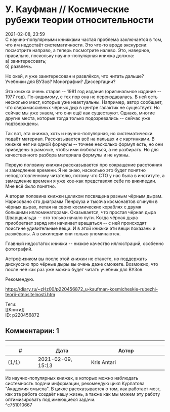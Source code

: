 У. Кауфман // Космические рубежи теории относительности
=======================================================

  
2021-02-08, 23:59  
 С научно-популярными книжками частая проблема заключается в том, что им недостаёт систематичности. Это что-то вроде экскурсии: посмотрите направо, а теперь посмотрите налево. Это, наверное, правильно, поскольку научно-популярная книжка должна:   
 а) заинтересовать;   
 б) развлечь.   
   
 Но окей, я уже заинтересован и развлёкся, что читать дальше? Учебники для ВУЗов? Монографии? Диссертации?   
   
 Эта книжка очень старая -- 1981 год издания (оригинальное издание -- 1977 год). По-видимому, с тех пор она не переиздавалась. В ней есть несколько мест, которые уже неактуальны. Например, автор сообщает, что сверхмассивных чёрных дыр в центре галактик не существует. Но сейчас мы уже знаем, что они ещё как существуют. Однако, многие другие места, которые тогда только подозревались -- сейчас уже подтверждены.   
   
 Так вот, эта книжка, хоть и научно-популярная, но систематически подаёт материал. Рассказывается всё на пальцах и с картинками. В книжке нет ни одной формулы -- точнее несколько формул есть, но они приведены в рамочке, чтобы ими любоваться, а не разбирать. Но для качественного разбора материала формулы и не нужны.   
   
 Первую половину книжки рассказывается про сокращение расстояния и замедление времени. Я не знаю, насколько это будет понятно неподготовленному читателю, потому что СТО у нас была в институте, а замедление времени я уже кое-как представлял себе по википедии. Мне всё было понятно.   
   
 А вторая половина книжки целиком посвящена разным чёрным дырам. Нарисовано сто диаграмм Пенроуза и тысяча космонавтов сгинули в чёрных дырах, летая на своих космических кораблях с двумя большими иллюминаторами. Оказывается, что простая чёрная дыра Шварцшильда -- это только начало пути. Когда чёрная дыра приобретает заряд или начинает вращаться -- с ней происходят поистине удивительные вещи. И в этой книжки эти вещи показаны и разжёваны. А в википедии они только упоминаются.   
   
 Главный недостаток книжки -- низкое качество иллюстраций, особенно фотографий.   
   
 Астрофизиком вы после этой книжки не станете, но поддержать дискуссию про чёрные дыры вы очень даже сможете. Возможно, что после неё как раз уже можно будет читать учебник для ВУЗов.   
   
 Рекомендую.   
  
<https://diary.ru/~zHz00/p220456872_u-kaufman-kosmicheskie-rubezhi-teorii-otnositelnosti.htm>  
  
Теги:  
[[Книги]]  
ID: p220456872  


Комментарии: 1
--------------

  


---



|         #         |              Дата              |                     Автор                     |           ID           |
| --- | --- | --- | --- |
| (1/1) | 2021-02-09, 15:13 | Kris Antari | c751010667 |

  
 Из научно-популярных книжек, в которых можно наблюдать системность подачи информации, рекомендую цикл Курпатова "Академия смысла". В цикле рассказывается о том, как работает мозг, как эта работа создаёт нашу жизнь, а также как мы можем эту работу оптимизировать под имеющиеся задачи.   
 ^c751010667